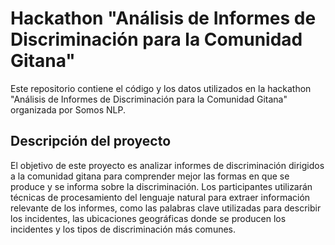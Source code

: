 # Hackathon "Análisis de Informes de Discriminación para la Comunidad Gitana"
Este repositorio contiene el código y los datos utilizados en la hackathon "Análisis de Informes de Discriminación para la Comunidad Gitana" organizada por Somos NLP.

## Descripción del proyecto
El objetivo de este proyecto es analizar informes de discriminación dirigidos a la comunidad gitana para comprender mejor las formas en que se produce y se informa sobre la discriminación. Los participantes utilizarán técnicas de procesamiento del lenguaje natural para extraer información relevante de los informes, como las palabras clave utilizadas para describir los incidentes, las ubicaciones geográficas donde se producen los incidentes y los tipos de discriminación más comunes.
